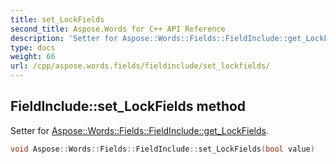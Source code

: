 ```yaml
---
title: set_LockFields
second_title: Aspose.Words for C++ API Reference
description: 'Setter for Aspose::Words::Fields::FieldInclude::get_LockFields.'
type: docs
weight: 66
url: /cpp/aspose.words.fields/fieldinclude/set_lockfields/
---
```

## FieldInclude::set_LockFields method


Setter for [Aspose::Words::Fields::FieldInclude::get_LockFields](../get_lockfields/).

```cpp
void Aspose::Words::Fields::FieldInclude::set_LockFields(bool value)
```

